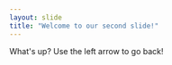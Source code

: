 ```yaml
---
layout: slide
title: "Welcome to our second slide!"
---
```

What's up?
Use the left arrow to go back!